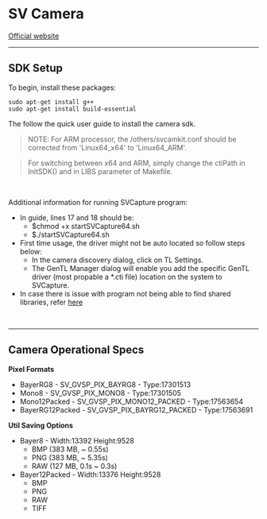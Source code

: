 # SV Camera

[Official website](https://www.svs-vistek.com/en/industrial-cameras/svs-camera-detail.php?id=shr661CXGE)

------

## SDK Setup

To begin, install these packages:
```
sudo apt-get install g++
sudo apt-get install build-essential
```

The follow the quick user guide to install the camera sdk.

> NOTE: For ARM processor, the /others/svcamkit.conf should be corrected from 'Linux64_x64' to 'Linux64_ARM'.

> For switching between x64 and ARM, simply change the ctiPath in InitSDK() and in LIBS parameter of Makefile.

<br>

Additional information for running SVCapture program:
* In guide, lines 17 and 18 should be:
    * $chmod +x startSVCapture64.sh
    * $./startSVCapture64.sh
* First time usage, the driver might not be auto located so follow steps below:
    * In the camera discovery dialog, click on TL Settings.
    * The GenTL Manager dialog will enable you add the specific GenTL driver (most propable a *.cti file) location on the system to SVCapture.
* In case there is issue with program not being able to find shared libraries, refer [here](https://stackoverflow.com/questions/480764/linux-error-while-loading-shared-libraries-cannot-open-shared-object-file-no-s)

<br>

------

## Camera Operational Specs

**Pixel Formats**
* BayerRG8 - SV_GVSP_PIX_BAYRG8 - Type:17301513
* Mono8 - SV_GVSP_PIX_MONO8 - Type:17301505
* Mono12Packed - SV_GVSP_PIX_MONO12_PACKED - Type:17563654
* BayerRG12Packed - SV_GVSP_PIX_BAYRG12_PACKED - Type:17563691

**Util Saving Options**
* Bayer8 - Width:13392 Height:9528
    * BMP (383 MB, ~ 0.55s)
    * PNG (383 MB, ~ 5.35s)
    * RAW (127 MB, 0.1s ~ 0.3s)
* Bayer12Packed - Width:13376 Height:9528
    * BMP
    * PNG
    * RAW
    * TIFF
<br>
